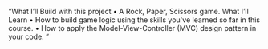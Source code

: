 “What I’ll Build with this project
 • A Rock, Paper, Scissors game.
What I’ll Learn
 • How to build game logic using the skills you've learned so far in this 
course.
 • How to apply the Model-View-Controller (MVC) design pattern in your 
code.
”

